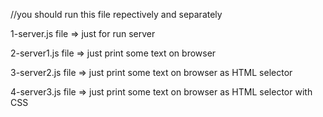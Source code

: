 //you should run this file repectively and separately

1-server.js file => just for run server

2-server1.js file => just print some text on browser

3-server2.js file => just print some text on browser as HTML selector

4-server3.js file => just print some text on browser as HTML selector with CSS 